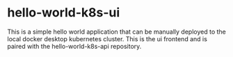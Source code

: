 # hello-world-k8s-ui

This is a simple hello world application that can be manually deployed to the local docker desktop kubernetes cluster.  This is the ui frontend and is paired with the hello-world-k8s-api repository.
